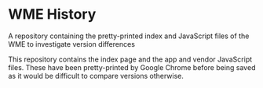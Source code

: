 # WME History
A repository containing the pretty-printed index and JavaScript files of the WME to investigate version differences

This repository contains the index page and the app and vendor JavaScript files. These have been pretty-printed by Google Chrome before being saved as it would be difficult to compare versions otherwise.